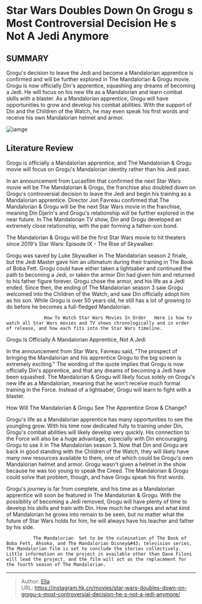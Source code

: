 # Star Wars Doubles Down On Grogu s Most Controversial Decision He s Not A Jedi Anymore


## SUMMARY 



  Grogu&#39;s decision to leave the Jedi and become a Mandalorian apprentice is confirmed and will be further explored in The Mandalorian &amp; Grogu movie.   Grogu is now officially Din&#39;s apprentice, squashing any dreams of becoming a Jedi. He will focus on his new life as a Mandalorian and learn combat skills with a blaster.   As a Mandalorian apprentice, Grogu will have opportunities to grow and develop his combat abilities. With the support of Din and the Children of the Watch, he may even speak his first words and receive his own Mandalorian helmet and armor.  

![iamge](https://static1.srcdn.com/wordpress/wp-content/uploads/2024/01/img_90a35a4c4dd3-1.jpeg)

## Literature Review

Grogu is officially a Mandalorian apprentice, and The Mandalorian &amp; Grogu movie will focus on Grogu&#39;s Mandalorian identity rather than his Jedi past.




In an announcement from Lucasfilm that confirmed the next Star Wars movie will be The Mandalorian &amp; Grogu, the franchise also doubled down on Grogu&#39;s controversial decision to leave the Jedi and begin his training as a Mandalorian apprentice. Director Jon Favreau confirmed that The Mandalorian &amp; Grogu will be the next Star Wars movie in the franchise, meaning Din Djarin&#39;s and Grogu&#39;s relationship will be further explored in the near future. In The Mandalorian TV show, Din and Grogu developed an extremely close relationship, with the pair forming a father-son bond.






The Mandalorian &amp; Grogu will be the first Star Wars movie to hit theaters since 2019&#39;s Star Wars: Episode IX - The Rise of Skywalker.




Grogu was saved by Luke Skywalker in The Mandalorian season 2 finale, but the Jedi Master gave him an ultimatum during their training in The Book of Boba Fett. Grogu could have either taken a lightsaber and continued the path to becoming a Jedi, or taken the armor Din had given him and returned to his father figure forever. Grogu chose the armor, and his life as a Jedi ended. Since then, the ending of The Mandalorian season 3 saw Grogu welcomed into the Children of the Watch, and saw Din officially adopt him as his son. While Grogu is over 50 years old, he still has a lot of growing to do before he becomes a full-fledged Mandalorian.

                  How To Watch Star Wars Movies In Order   Here is how to watch all Star Wars movies and TV shows chronologically and in order of release, and how each fits into the Star Wars timeline.   





 Grogu Is Officially A Mandalorian Apprentice, Not A Jedi 
          

In the announcement from Star Wars, Favreau said, &#34;The prospect of bringing the Mandalorian and his apprentice Grogu to the big screen is extremely exciting.&#34; The wording of the quote implies that Grogu is now officially Din&#39;s apprentice, and that any dreams of becoming a Jedi have been squashed. The Mandalorian &amp; Grogu will likely focus solely on Grogu&#39;s new life as a Mandalorian, meaning that he won&#39;t receive much formal training in the Force. Instead of a lightsaber, Grogu will learn to fight with a blaster.



 How Will The Mandalorian &amp; Grogu See The Apprentice Grow &amp; Change? 
          




Grogu&#39;s life as a Mandalorian apprentice has many opportunities to see the youngling grow. With his time now dedicated fully to training under Din, Grogu&#39;s combat abilities will likely develop very quickly. His connection to the Force will also be a huge advantage, especially with Din encouraging Grogu to use it in The Mandalorian season 3. Now that Din and Grogu are back in good standing with the Children of the Watch, they will likely have many new resources available to them, one of which could be Grogu&#39;s own Mandalorian helmet and armor. Grogu wasn&#39;t given a helmet in the show because he was too young to speak the Creed. The Mandalorian &amp; Grogu could solve that problem, though, and have Grogu speak his first words.

Grogu&#39;s journey is far from complete, and his time as a Mandalorian apprentice will soon be featured in The Mandalorian &amp; Grogu. With the possibility of becoming a Jedi removed, Grogu will have plenty of time to develop his skills and train with Din. How much he changes and what kind of Mandalorian he grows into remain to be seen, but no matter what the future of Star Wars holds for him, he will always have his teacher and father by his side.




              The Mandalorian  Set to be the culmination of The Book of Boba Fett, Ahsoka, and The Mandalorian Disney&#43; television series, The Mandalorian film is set to conclude the stories collectively. Little information on the project is available other than Dave Filoni will lead the project, and the film will act as the replacement for the fourth season of The Mandalorian.   



---

> Author: [Ella](https://instagram.hk.cn/)  
> URL: https://instagram.hk.cn/movies/star-wars-doubles-down-on-grogu-s-most-controversial-decision-he-s-not-a-jedi-anymore/  


